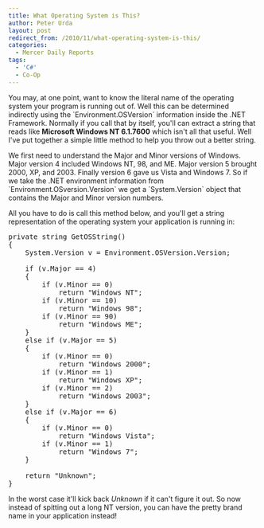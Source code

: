 ```yaml
---
title: What Operating System is This?
author: Peter Urda
layout: post
redirect_from: /2010/11/what-operating-system-is-this/
categories:
  - Mercer Daily Reports
tags:
  - 'C#'
  - Co-Op
---
```

You may, at one point, want to know the literal name of the operating system your program is running out of. Well this can be determined indirectly using the \`Environment.OSVersion\` information inside the .NET Framework. Normally if you call that by itself, you'll can extract a string that reads like **Microsoft Windows NT 6.1.7600** which isn't all that useful. Well I've put together a simple little method to help you throw out a better string.

We first need to understand the Major and Minor versions of Windows. Major version 4 included Windows NT, 98, and ME. Major version 5 brought 2000, XP, and 2003. Finally version 6 gave us Vista and Windows 7. So if we take the .NET environment information from \`Environment.OSversion.Version\` we get a \`System.Version\` object that contains the Major and Minor version numbers.

All you have to do is call this method below, and you'll get a string representation of the operating system your application is running in:

<pre class="brush: csharp; title: ; notranslate" title="">private string GetOSString()
{
    System.Version v = Environment.OSVersion.Version;

    if (v.Major == 4)
    {
        if (v.Minor == 0)
            return "Windows NT";
        if (v.Minor == 10)
            return "Windows 98";
        if (v.Minor == 90)
            return "Windows ME";
    }
    else if (v.Major == 5)
    {
        if (v.Minor == 0)
            return "Windows 2000";
        if (v.Minor == 1)
            return "Windows XP";
        if (v.Minor == 2)
            return "Windows 2003";
    }
    else if (v.Major == 6)
    {
        if (v.Minor == 0)
            return "Windows Vista";
        if (v.Minor == 1)
            return "Windows 7";
    }
    
    return "Unknown";
}
</pre>

In the worst case it'll kick back *Unknown* if it can't figure it out. So now instead of spitting out a long NT version, you can have the pretty brand name in your application instead!
